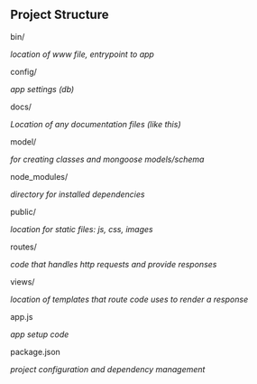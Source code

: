 <h2>Project Structure</h2>

<p>bin/</p>             <i>location of www file, entrypoint to app</i>
<p>config/</p>          <i>app settings (db)</i>
<p>docs/</p>            <i>Location of any documentation files (like this)</i>
<p>model/</p>           <i>for creating classes and mongoose models/schema </i>
<p>node_modules/</p>    <i>directory for installed dependencies </i>
<p>public/</p>          <i>location for static files: js, css, images </i>
<p>routes/</p>          <i>code that handles http requests and provide responses </i>
<p>views/</p>           <i>location of templates that route code uses to render a response </i>
<p>app.js </p>          <i>app setup code</i>
<p>package.json </p>    <i>project configuration and dependency management</i>

